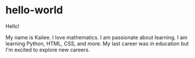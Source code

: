 # hello-world

Hello!

My name is Kailee. I love mathematics. I am passionate about learning. I am learning Python, HTML, CSS, and more. My last career was in education but I'm excited to explore new careers.  
